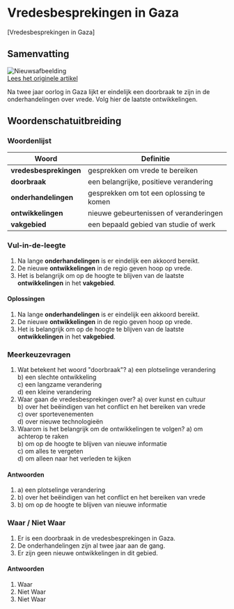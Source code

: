 # Vredesbesprekingen in Gaza

[Vredesbesprekingen in Gaza]

## Samenvatting

![Nieuwsafbeelding](https://prod-img.standaard.be/public/nieuws/x3uvzm-aptopix-israel-palestinians-gaza/alternates/BASE_SIXTEEN_NINE/APTOPIX%20Israel%20Palestinians%20Gaza)   
[Lees het originele artikel](https://www.standaard.be/buitenland/negen-palestijnen-gedood-bij-israelische-aanval/35173881.html)

Na twee jaar oorlog in Gaza lijkt er eindelijk een doorbraak te zijn in de onderhandelingen over vrede. Volg hier de laatste ontwikkelingen.

## Woordenschatuitbreiding

### Woordenlijst

| Woord | Definitie |
|-------|-----------|
| **vredesbesprekingen** | gesprekken om vrede te bereiken |
| **doorbraak** | een belangrijke, positieve verandering |
| **onderhandelingen** | gesprekken om tot een oplossing te komen |
| **ontwikkelingen** | nieuwe gebeurtenissen of veranderingen |
| **vakgebied** | een bepaald gebied van studie of werk |

### Vul-in-de-leegte
1. Na lange __onderhandelingen__ is er eindelijk een akkoord bereikt.
2. De nieuwe __ontwikkelingen__ in de regio geven hoop op vrede.
3. Het is belangrijk om op de hoogte te blijven van de laatste __ontwikkelingen__ in het __vakgebied__.
#### Oplossingen
1. Na lange **onderhandelingen** is er eindelijk een akkoord bereikt.
2. De nieuwe **ontwikkelingen** in de regio geven hoop op vrede.
3. Het is belangrijk om op de hoogte te blijven van de laatste **ontwikkelingen** in het **vakgebied**.

### Meerkeuzevragen
1. Wat betekent het woord "doorbraak"?
   a) een plotselinge verandering  
   b) een slechte ontwikkeling  
   c) een langzame verandering  
   d) een kleine verandering  
2. Waar gaan de vredesbesprekingen over?
   a) over kunst en cultuur  
   b) over het beëindigen van het conflict en het bereiken van vrede  
   c) over sportevenementen  
   d) over nieuwe technologieën  
3. Waarom is het belangrijk om de ontwikkelingen te volgen?
   a) om achterop te raken  
   b) om op de hoogte te blijven van nieuwe informatie  
   c) om alles te vergeten  
   d) om alleen naar het verleden te kijken  
#### Antwoorden
1. a) een plotselinge verandering  
2. b) over het beëindigen van het conflict en het bereiken van vrede  
3. b) om op de hoogte te blijven van nieuwe informatie  

### Waar / Niet Waar
1. Er is een doorbraak in de vredesbesprekingen in Gaza.  
2. De onderhandelingen zijn al twee jaar aan de gang.  
3. Er zijn geen nieuwe ontwikkelingen in dit gebied.  
#### Antwoorden
1. Waar  
2. Niet Waar  
3. Niet Waar